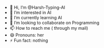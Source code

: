 - 👋 Hi, I’m @Harsh-Typing-AI
- 👀 I’m interested in AI
- 🌱 I’m currently learning AI      
- 💞️ I’m looking to collaborate on Programming
- 📫 How to reach me ( through my mail)  
- 😄 Pronouns: her  
- ⚡ Fun fact: nothing

<!---
Harsh-Typing-AI/Harsh-Typing-AI is a ✨ special ✨ repository because its `README.md` (this file) appears on your GitHub profile.
You can click the Preview link to take a look at your changes.
--->
